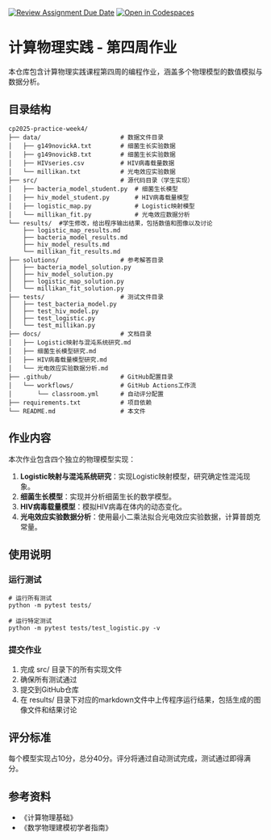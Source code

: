 [![Review Assignment Due Date](https://classroom.github.com/assets/deadline-readme-button-22041afd0340ce965d47ae6ef1cefeee28c7c493a6346c4f15d667ab976d596c.svg)](https://classroom.github.com/a/Uyj_DCm2)
[![Open in Codespaces](https://classroom.github.com/assets/launch-codespace-2972f46106e565e64193e422d61a12cf1da4916b45550586e14ef0a7c637dd04.svg)](https://classroom.github.com/open-in-codespaces?assignment_repo_id=18756589)
# 计算物理实践 - 第四周作业

本仓库包含计算物理实践课程第四周的编程作业，涵盖多个物理模型的数值模拟与数据分析。

## 目录结构

```
cp2025-practice-week4/
├── data/                      # 数据文件目录
│   ├── g149novickA.txt        # 细菌生长实验数据
│   ├── g149novickB.txt        # 细菌生长实验数据
│   ├── HIVseries.csv          # HIV病毒载量数据
│   └── millikan.txt           # 光电效应实验数据
├── src/                       # 源代码目录（学生实现）
│   ├── bacteria_model_student.py  # 细菌生长模型
│   ├── hiv_model_student.py       # HIV病毒载量模型
│   ├── logistic_map.py            # Logistic映射模型
│   └── millikan_fit.py            # 光电效应数据分析
└── results/  #学生修改，给出程序输出结果，包括数值和图像以及讨论
    ├── logistic_map_results.md 
    ├── bacteria_model_results.md
    ├── hiv_model_results.md
    └── millikan_fit_results.md
├── solutions/                 # 参考解答目录
│   ├── bacteria_model_solution.py
│   ├── hiv_model_solution.py
│   ├── logistic_map_solution.py
│   └── millikan_fit_solution.py
├── tests/                     # 测试文件目录
│   ├── test_bacteria_model.py
│   ├── test_hiv_model.py
│   ├── test_logistic.py
│   └── test_millikan.py
├── docs/                      # 文档目录
│   ├── Logistic映射与混沌系统研究.md
│   ├── 细菌生长模型研究.md
│   ├── HIV病毒载量模型研究.md
│   └── 光电效应实验数据分析.md
├── .github/                   # GitHub配置目录
│   └── workflows/             # GitHub Actions工作流
│       └── classroom.yml      # 自动评分配置
├── requirements.txt           # 项目依赖
└── README.md                  # 本文件
```
## 作业内容

本次作业包含四个独立的物理模型实现：

1. **Logistic映射与混沌系统研究**：实现Logistic映射模型，研究确定性混沌现象。
2. **细菌生长模型**：实现并分析细菌生长的数学模型。
3. **HIV病毒载量模型**：模拟HIV病毒在体内的动态变化。
4. **光电效应实验数据分析**：使用最小二乘法拟合光电效应实验数据，计算普朗克常量。

## 使用说明

### 运行测试
```
# 运行所有测试
python -m pytest tests/

# 运行特定测试
python -m pytest tests/test_logistic.py -v
```
### 提交作业
1. 完成 src/ 目录下的所有实现文件
2. 确保所有测试通过
3. 提交到GitHub仓库
4. 在 results/ 目录下对应的markdown文件中上传程序运行结果，包括生成的图像文件和结果讨论

## 评分标准
每个模型实现占10分，总分40分。评分将通过自动测试完成，测试通过即得满分。

## 参考资料
- 《计算物理基础》
- 《数学物理建模初学者指南》

